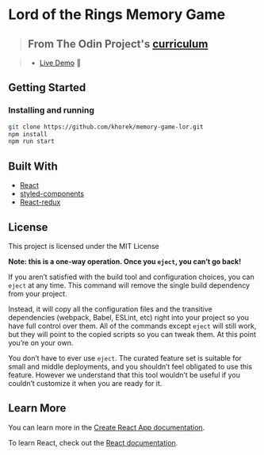 # Lord of the Rings Memory Game

> ## From The Odin Project's [curriculum](https://www.theodinproject.com/lessons/memory-card)

> - [Live Demo](https://memory-game-lor.vercel.app/) :dizzy:

## Getting Started

### Installing and running

```bash
git clone https://github.com/khorek/memory-game-lor.git
npm install
npm run start
```

## Built With

- [React](https://reactjs.org/)
- [styled-components](https://styled-components.com/)
- [React-redux](https://github.com/reduxjs/react-redux)

## License

This project is licensed under the MIT License

**Note: this is a one-way operation. Once you `eject`, you can’t go back!**

If you aren’t satisfied with the build tool and configuration choices, you can `eject` at any time. This command will remove the single build dependency from your project.

Instead, it will copy all the configuration files and the transitive dependencies (webpack, Babel, ESLint, etc) right into your project so you have full control over them. All of the commands except `eject` will still work, but they will point to the copied scripts so you can tweak them. At this point you’re on your own.

You don’t have to ever use `eject`. The curated feature set is suitable for small and middle deployments, and you shouldn’t feel obligated to use this feature. However we understand that this tool wouldn’t be useful if you couldn’t customize it when you are ready for it.

## Learn More

You can learn more in the [Create React App documentation](https://facebook.github.io/create-react-app/docs/getting-started).

To learn React, check out the [React documentation](https://reactjs.org/).